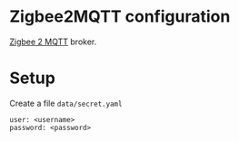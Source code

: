 # Zigbee2MQTT configuration

[Zigbee 2 MQTT](https://www.zigbee2mqtt.io/) broker.

# Setup

Create a file `data/secret.yaml`

```
user: <username> 
password: <password>

```

